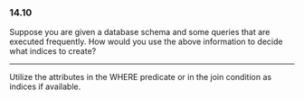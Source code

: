 ### 14.10

Suppose you are given a database schema and some queries that are executed
frequently. How would you use the above information to decide what indices
to create?

---

Utilize the attributes in the WHERE predicate or in the join condition as indices if available.